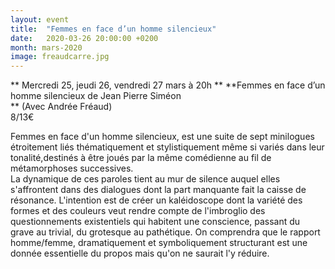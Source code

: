 ```yaml
---
layout: event
title:  "Femmes en face d’un homme silencieux"
date:   2020-03-26 20:00:00 +0200
month: mars-2020
image: freaudcarre.jpg
---
```


**
Mercredi 25, jeudi 26, vendredi 27 mars à 20h  ** **Femmes en face d’un homme silencieux de Jean Pierre Siméon  
** (Avec Andrée Fréaud)<br /> 8/13€

Femmes en face d'un homme silencieux, est une suite de sept minilogues étroitement liés thématiquement et stylistiquement même si variés dans leur tonalité,destinés à être joués par la même comédienne au fil de métamorphoses successives.<br /> La dynamique de ces paroles tient au mur de silence auquel elles s'affrontent dans des dialogues dont la part manquante fait la caisse de résonance. L'intention est de créer un kaléidoscope dont la variété des formes et des couleurs veut rendre compte de l'imbroglio des questionnements existentiels qui habitent une conscience, passant du grave au trivial, du grotesque au pathétique. On comprendra que le rapport homme/femme, dramatiquement et symboliquement structurant est une donnée essentielle du propos mais qu'on ne saurait l'y réduire.